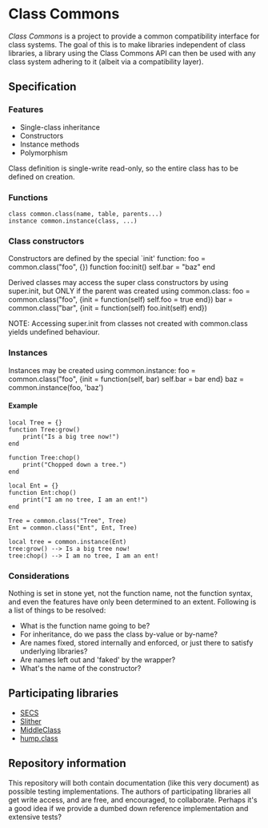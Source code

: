 # Class Commons #
*Class Commons* is a project to provide a common compatibility interface for class systems. The goal of this is to make libraries independent of class libraries, a library using the Class Commons API can then be used with any class system adhering to it (albeit via a compatibility layer).

## Specification ##

### Features ###
* Single-class inheritance
* Constructors
* Instance methods
* Polymorphism

Class definition is single-write read-only, so the entire class has to be defined on creation.

### Functions ###
	class common.class(name, table, parents...)
	instance common.instance(class, ...)

### Class constructors ###
Constructors are defined by the special `init' function:
	foo = common.class("foo", {})
	function foo:init()
		self.bar = "baz"
	end

Derived classes may access the super class constructors by using super.init, but
ONLY if the parent was created using common.class:
	foo = common.class("foo", {init = function(self) self.foo = true end})
	bar = common.class("bar", {init = function(self) foo.init(self) end})

NOTE: Accessing super.init from classes not created with common.class yields
      undefined behaviour.

### Instances ###
Instances may be created using common.instance:
	foo = common.class("foo", {init = function(self, bar) self.bar = bar end}
	baz = common.instance(foo, 'baz')

#### Example ####
	local Tree = {}
	function Tree:grow()
		print("Is a big tree now!")
	end

	function Tree:chop()
		print("Chopped down a tree.")
	end

	local Ent = {}
	function Ent:chop()
		print("I am no tree, I am an ent!")
	end
	
	Tree = common.class("Tree", Tree)
	Ent = common.class("Ent", Ent, Tree)

	local tree = common.instance(Ent)
	tree:grow() --> Is a big tree now!
	tree:chop() --> I am no tree, I am an ent!

### Considerations ###
Nothing is set in stone yet, not the function name, not the function syntax, and even the features have only been determined to an extent.
Following is a list of things to be resolved:

* What is the function name going to be?
* For inheritance, do we pass the class by-value or by-name?
* Are names fixed, stored internally and enforced, or just there to satisfy underlying libraries?
* Are names left out and 'faked' by the wrapper?
* What's the name of the constructor?

## Participating libraries ##
* [SECS][]
* [Slither][]
* [MiddleClass][]
* [hump.class][]

## Repository information ##
This repository will both contain documentation (like this very document) as possible testing implementations.
The authors of participating libraries all get write access, and are free, and encouraged, to collaborate.
Perhaps it's a good idea if we provide a dumbed down reference implementation and extensive tests?

[SECS]: http://love2d.org/wiki/Simple_Educative_Class_System
[Slither]: http://bitbucket.org/bartbes/slither
[MiddleClass]: http://github.com/kikito/middleclass/wiki
[hump.class]: http://vrld.github.com/hump/#class
